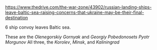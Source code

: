 https://www.thedrive.com/the-war-zone/43902/russian-landing-ships-leave-baltic-sea-raising-concerns-that-ukraine-may-be-their-final-destination

6 ship convoy leaves Baltic sea.

These are the _Olenegorskiy Gornyak_ and _Georgiy Pobedonosets_ _Pyotr Morgunov_
All three, the _Korolev_, _Minsk_, and _Kaliningrad_



